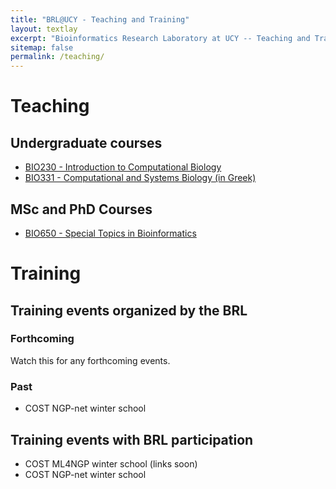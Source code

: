 ```yaml
---
title: "BRL@UCY - Teaching and Training"
layout: textlay
excerpt: "Bioinformatics Research Laboratory at UCY -- Teaching and Training"
sitemap: false
permalink: /teaching/
---
```


# Teaching

## Undergraduate courses

- [BIO230 - Introduction to Computational Biology](https://vprobon.github.io/BIO230/)
- [BIO331 - Computational and Systems Biology (in Greek)](https://vprobon.github.io/BIO331_2022/)


## MSc and PhD Courses
- [BIO650 - Special Topics in Bioinformatics](https://vprobon.github.io/BIO650/)

# Training

## Training events organized by the BRL
### Forthcoming
Watch this for any forthcoming events.
### Past
- COST NGP-net winter school

## Training events with BRL participation
- COST ML4NGP winter school (links soon)
- COST NGP-net winter school
